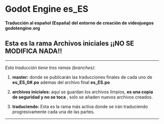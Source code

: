 # Godot Engine es_ES
#### Traducción al español (España) del entorno de creación de videojuegos godotengine.org
## Esta es la rama Archivos iniciales ¡¡NO SE MODIFICA NADA!!

---

_Esta traducción tiene tres ramas (branches):_

1. __master:__ donde se publicarán las traducciones finales de cada uno de __es_ES_0#.po__ ademas del archivo final __es_ES.po__

2. __archivos iniciales:__ aquí se guardan los archivos limpios, __es una copia de seguridad y no se toca__ , solo se añaden nuevos archivos creados.

3. __traduciendo:__ Esta es la rama más activa donde se irán traduciendo progresivamente cada una de las partes.

---
